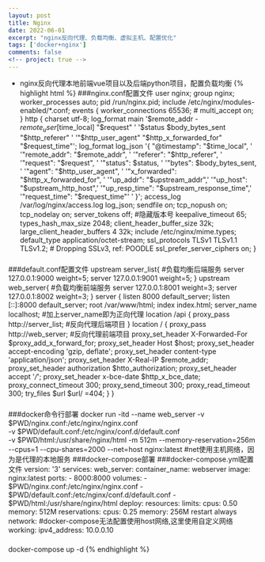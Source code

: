 ```yaml
---
layout: post
title: Nginx
date: 2022-06-01
excerpt: "nginx反向代理、负载均衡、虚拟主机、配置优化"
tags: ['docker+nginx']
comments: false
<!-- project: true -->
---
```


* nginx反向代理本地前端vue项目以及后端python项目，配置负载均衡
{% highlight html %}
###nginx.conf配置文件
user nginx;
group nginx;
worker_processes auto;
pid /run/nginx.pid;
include /etc/nginx/modules-enabled/*.conf;
events {
        worker_connections 65536;
        # multi_accept on;
}
http {
        charset utf-8;
        log_format main '$remote_addr - $remote_user [$time_local] "$request" '
                        '$status $body_bytes_sent "$http_referer" '
                        '"$http_user_agent" "$http_x_forwarded_for" "$request_time"';
        log_format log_json '{ "@timestamp": "$time_local", '
                            '"remote_addr": "$remote_addr", '
                            '"referer": "$http_referer", '
                            '"request": "$request", '
                            '"status": $status, '
                            '"bytes": $body_bytes_sent, '
                            '"agent": "$http_user_agent", '
                            '"x_forwarded": "$http_x_forwarded_for", '
                            '"up_addr": "$upstream_addr",'
                            '"up_host": "$upstream_http_host",'
                            '"up_resp_time": "$upstream_response_time",'
                            '"request_time": "$request_time"'
                            ' }';
        access_log  /var/log/nginx/access.log  log_json;
        sendfile on;
        tcp_nopush on;
        tcp_nodelay on;
        server_tokens off; #隐藏版本号
        keepalive_timeout 65;
        types_hash_max_size 2048;
        client_header_buffer_size 32k;
        large_client_header_buffers 4 32k;
        include /etc/nginx/mime.types;
        default_type application/octet-stream;
        ssl_protocols TLSv1 TLSv1.1 TLSv1.2; # Dropping SSLv3, ref: POODLE
        ssl_prefer_server_ciphers on;
}
###
###default.conf配置文件
upstream server_list{ #负载均衡后端服务
        server 127.0.0.1:9000 weight=5;
        server 127.0.0.1:9001 weight=5;
        }
upstream web_server{ #负载均衡前端服务
        server 127.0.0.1:8001 weight=3;
        server 127.0.0.1:8002 weight=3;
        }
server {
        listen 8000 default_server;
        listen [::]:8000 default_server;
        root /var/www/html;
        index index.html;
        server_name localhost; #加上server_name即为正向代理
        location /api {
            proxy_pass http://server_list; #反向代理后端项目
            }
        location / {
            proxy_pass http://web_server; #反向代理前端项目
            proxy_set_header X-Forwarded-For $proxy_add_x_forward_for;
            proxy_set_header Host $host;
            proxy_set_header accept-encoding 'gzip, deflate';
            proxy_set_header content-type 'application/json';
            proxy_set_header X-Real-IP $remote_addr;
            proxy_set_header authorization $htto_authorization;
            proxy_set_header accept '*/*';
            proxy_set_header x-bce-date $http_x_bce_date;
            proxy_connect_timeout 300;
            proxy_send_timeout 300;
            proxy_read_timeout 300;
            try_files $url $url/ =404;
            }
}
###
###docker命令行部署
docker run -itd --name web_server -v $PWD/nginx.conf:/etc/nginx/nginx.conf \
    -v $PWD/default.conf:/etc/nginx/conf.d/default.conf \
    -v $PWD/html:/usr/share/nginx/html -m 512m --memory-reservation=256m \
    --cpus=1 --cpu-shares=2000 --net=host nginx:latest #net使用主机网络，因为是代理的本地服务
###docker-compose部署
###docker-compose.yml配置文件
version: '3'
services:
  web_server:
    container_name: webserver
    image: nginx:latest
    ports:
      - 8000:8000
    volumes:
      - $PWD/nginx.conf:/etc/nginx/nginx.conf
      - $PWD/default.conf:/etc/nginx/conf.d/default.conf
      - $PWD/html:/usr/share/nginx/html
    deploy:
      resources:
        limits:
          cpus: 0.50
          memory: 512M
        reservations:
          cpus: 0.25
          memory: 256M
    restart always 
    network: #docker-compose无法配置使用host网络,这里使用自定义网络
      working:
        ipv4_address: 10.0.0.10
###
docker-compose up -d
{% endhighlight %}
